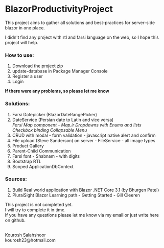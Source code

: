 # BlazorProductivityProject

<p>This project aims to gather all solutions and best-practices for server-side blazor in one place.</p>
<p>I didn't find any project with rtl and farsi language on the web, so I hope this project will help.</p>

<h3>How to use:</h3>
<ol>
  <li>Download the project zip</li>
  <li>update-database in Package Manager Console</li>
  <li>Register a user</li>
  <li>Login</li>
</ol>

<b>If there were any problems, so please let me know</b>

<h3>Solutions:</h3>
<ol>
  <li>Farsi Datepicker (BlazorDateRangePicker)</li>
  <li>DateService (Persian date to Latin and vice versa)</li>
  <i>Farsi Map component - Map.ir</i>
  <i>Dropdowns with Enums and lists</i>
  <i>Checkbox binding</i>
  <i>Collapsable Menu</i>
  
  <li>CRUD with modal - form validation - javascript native alert and confirm</li>
  <li>File upload (Steve Sanderson) on server - FileService - all image types</li>
  <li>Product Gallery</li>
  <li>Parent-Child Communication</li>
  
  <li>Farsi font - Shabnam - with digits</li>
  <li>Bootstrap RTL</li>
  <li>Scoped ApplicationDbContext</li>
  </ol>

<h3>Sources:</h3>
<ol>
  <li>Build Real world application with Blazor .NET Core 3.1 (by Bhurgen Patel)</li>
  <li>PluralSight Blazor Learning path - Getting Started - Gill Cleeren</li>
</ol>

This project is not completed yet.
<br/>
I will try to complete it in time.
<br/>
If you have any questions please let me know via my email or just write here on github.

<br/>
Kourosh Salahshoor
<br/>
kourosh23@hotmail.com
